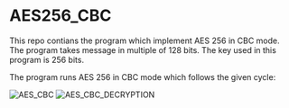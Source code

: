 # AES256_CBC
This repo contians the program which implement AES 256 in CBC mode.
The program takes message in multiple of 128 bits.
The key used in this program is 256 bits.

The program runs AES 256 in CBC mode which follows the given cycle:

![AES_CBC](https://user-images.githubusercontent.com/56467938/171795958-28edc575-9bb1-450e-9f20-9c961dd285c3.jpg)
![AES_CBC_DECRYPTION](https://user-images.githubusercontent.com/56467938/171796135-9ecc4fd1-ed45-45c2-9aea-c10b6bfdf9eb.jpg)
